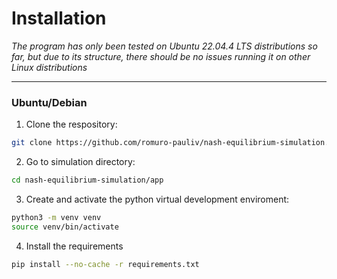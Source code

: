 # Installation

_The program has only been tested on Ubuntu 22.04.4 LTS distributions so far, but due to its structure, there should be no issues running it on other Linux distributions_

---

### Ubuntu/Debian

1. Clone the respository:

```bash
git clone https://github.com/romuro-pauliv/nash-equilibrium-simulation.git
```

2. Go to simulation directory:

```bash
cd nash-equilibrium-simulation/app
```

3. Create and activate the python virtual development enviroment:
```bash
python3 -m venv venv
source venv/bin/activate
```

4. Install the requirements
```bash
pip install --no-cache -r requirements.txt
```
